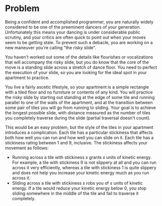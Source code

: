 # Problem

Being a confident and accomplished programmer, you are naturally widely considered to be one of the preeminent dancers of your generation. Unfortunately this means your dancing is under considerable public scrutiny, and your critics are often quick to point out when your moves seem to be getting stale. To prevent such a debacle, you are working on a new maneuver you're calling "the risky slide".

You haven't worked out some of the details like flourishes or vocalizations that will accompany the risky slide, but you do know that the core of the move is a standing slide across a stretch of dance floor. You need to perfect the execution of your slide, so you are looking for the ideal spot in your apartment to practice.

You live a fairly ascetic lifestyle, so your apartment is a simple rectangle with a tiled floor and no furniture or contents of any kind. You will practice the risky slide by starting out standing at the edge of some tile and running parallel to one of the walls of the apartment, and at the transition between some pair of tiles you will go from running to sliding. Your goal is to achieve the longest possible slide, with distance measured as the number of tiles you completely traverse during the slide (partial traversal doesn't count).

This would be an easy problem, but the style of the tiles in your apartment introduces a complication. Each tile has a particular stickiness that affects both how well you can run and how well you can slide on it. Each tile has a stickiness rating between $1$ and $9$, inclusive. The stickiness affects your movement as follows:

- Running across a tile with stickiness $s$ grants $s$ units of kinetic energy. For example, a tile with stickiness $9$ is not slippery at all and you can run across it very efficiently, whereas a tile with stickiness $1$ is quite slippery and does not help you increase your kinetic energy much as you run across it.
- Sliding across a tile with stickiness $s$ robs you of $s$ units of kinetic energy. If a tile would reduce your kinetic energy below $0$, you stop sliding somewhere in the middle of the tile and fail to traverse it completely.
